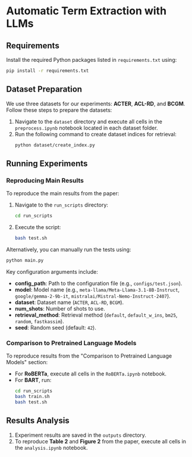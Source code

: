 # Automatic Term Extraction with LLMs

## Requirements
Install the required Python packages listed in `requirements.txt` using:
```bash
pip install -r requirements.txt
```

## Dataset Preparation
We use three datasets for our experiments: **ACTER**, **ACL-RD**, and **BCGM**. Follow these steps to prepare the datasets:

1. Navigate to the `dataset` directory and execute all cells in the `preprocess.ipynb` notebook located in each dataset folder.
2. Run the following command to create dataset indices for retrieval:
    ```bash
    python dataset/create_index.py
    ```

## Running Experiments
### Reproducing Main Results
To reproduce the main results from the paper:
1. Navigate to the `run_scripts` directory:
    ```bash
    cd run_scripts
    ```
2. Execute the script:
    ```bash
    bash test.sh
    ```

Alternatively, you can manually run the tests using:
```bash
python main.py
```
Key configuration arguments include:
- **config_path**: Path to the configuration file (e.g., `configs/test.json`).
- **model**: Model name (e.g., `meta-llama/Meta-Llama-3.1-8B-Instruct`, `google/gemma-2-9b-it`, `mistralai/Mistral-Nemo-Instruct-2407`).
- **dataset**: Dataset name (`ACTER`, `ACL-RD`, `BCGM`).
- **num_shots**: Number of shots to use.
- **retrieval_method**: Retrieval method (`default`, `default_w_ins`, `bm25`, `random`, `fastkassim`).
- **seed**: Random seed (default: `42`).

### Comparison to Pretrained Language Models
To reproduce results from the "Comparison to Pretrained Language Models" section:
- For **RoBERTa**, execute all cells in the `RoBERTa.ipynb` notebook.
- For **BART**, run:
  ```bash
  cd run_scripts
  bash train.sh
  bash test.sh
  ```

## Results Analysis
1. Experiment results are saved in the `outputs` directory.
2. To reproduce **Table 2** and **Figure 2** from the paper, execute all cells in the `analysis.ipynb` notebook.

